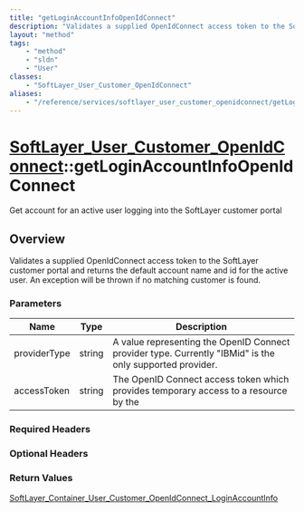 ```yaml
---
title: "getLoginAccountInfoOpenIdConnect"
description: "Validates a supplied OpenIdConnect access token to the SoftLayer customer portal and returns the default account name an... "
layout: "method"
tags:
    - "method"
    - "sldn"
    - "User"
classes:
    - "SoftLayer_User_Customer_OpenIdConnect"
aliases:
    - "/reference/services/softlayer_user_customer_openidconnect/getLoginAccountInfoOpenIdConnect"
---
```

# [SoftLayer_User_Customer_OpenIdConnect](/reference/services/SoftLayer_User_Customer_OpenIdConnect)::getLoginAccountInfoOpenIdConnect

Get account for an active user logging into the SoftLayer customer portal


## Overview 
Validates a supplied OpenIdConnect access token to the SoftLayer customer portal and returns the default account name and id for the active user. An exception will be thrown if no matching customer is found. 

### Parameters 
|Name | Type | Description |
| --- | --- | --- |
|providerType| string| A value representing the OpenID Connect provider type. Currently "IBMid" is the only supported provider.|
|accessToken| string| The OpenID Connect access token which provides temporary access to a resource by the|


### Required Headers

### Optional Headers

### Return Values
<a href='/reference/datatypes/SoftLayer_Container_User_Customer_OpenIdConnect_LoginAccountInfo'>SoftLayer_Container_User_Customer_OpenIdConnect_LoginAccountInfo </a>

